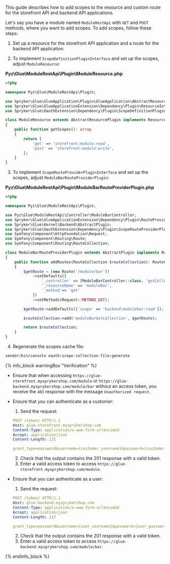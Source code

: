 This guide describes how to add scopes to the resource and custom route for the storefront API and backend API applications.

Let's say you have a module named `ModuleRestApi` with `GET` and `POST` methods, where you want to add scopes. To add scopes, follow these steps:

1. Set up a resource for the storefront API application and a route for the backend API application.

2. To implement `ScopeDefinitionPluginInterface` and set up the scopes, adjust `ModuleResource`:

**Pyz\Glue\ModuleRestApi\Plugin\ModuleResource.php**

```php
<?php

namespace Pyz\Glue\ModuleRestApi\Plugin;

use Spryker\Glue\GlueApplication\Plugin\GlueApplication\AbstractResourcePlugin;
use Spryker\Glue\GlueApplicationExtension\Dependency\Plugin\ResourceInterface;
use Spryker\Glue\OauthExtension\Dependency\Plugin\ScopeDefinitionPluginInterface;

class ModuleResource extends AbstractResourcePlugin implements ResourceInterface, ScopeDefinitionPluginInterface
{
    public function getScopes(): array
    {
        return [
            'get' => 'storefront:module:read',
            'post' => 'storefront:module:write',
        ];
    }
}
```

3. To implement `ScopeRouteProviderPluginInterface` and set up the scopes, adjust `ModuleBarRouteProviderPlugin`:

**Pyz\Glue\ModuleRestApi\Plugin\ModuleBarRouteProviderPlugin.php**

```php
<?php

namespace Pyz\Glue\ModuleRestApi\Plugin;

use Pyz\Glue\ModuleRestApi\Controller\ModuleBarController;
use Spryker\Glue\GlueApplicationExtension\Dependency\Plugin\RouteProviderPluginInterface;
use Spryker\Glue\Kernel\Backend\AbstractPlugin;
use Spryker\Glue\OauthExtension\Dependency\Plugin\ScopeRouteProviderPluginInterface;
use Symfony\Component\HttpFoundation\Request;
use Symfony\Component\Routing\Route;
use Symfony\Component\Routing\RouteCollection;

class ModuleBarRouteProviderPlugin extends AbstractPlugin implements RouteProviderPluginInterface, ScopeRouteProviderPluginInterface
{
    public function addRoutes(RouteCollection $routeCollection): RouteCollection
    {
        $getRoute = (new Route('/module/bar'))
            ->setDefaults([
                '_controller' => [ModuleBarController::class, 'getCollectionAction'],
                '_resourceName' => 'moduleBar',
                '_method'=> 'get'
            ])
            ->setMethods(Request::METHOD_GET);

        $getRoute->addDefaults(['scope' => 'backend:modulebar:read']);

        $routeCollection->add('moduleBarGetCollection', $getRoute);

        return $routeCollection;
    }
}
```

4. Regenerate the scopes cache file:

```bash
vendor/bin/console oauth:scope-collection-file:generate
```

{% info_block warningBox "Verification" %}

* Ensure that when accessing `https://glue-storefront.mysprykershop.com/module` or `https://glue-backend.mysprykershop.com/module/bar` without an access token, you receive the `403` response with the message `Unauthorized request`.

* Ensure that you can authenticate as a customer:
   1. Send the request:

    ```yaml
    POST /token/ HTTP/1.1
    Host: glue-storefront.mysprykershop.com
    Content-Type: application/x-www-form-urlencoded
    Accept: application/json
    Content-Length: 131

    grant_type=password&username={customer_username}&password={customer_password}&scope=storefront%3module%3read%20storefront%3modulebar%3read
    ```

   2. Check that the output contains the 201 response with a valid token.
   3. Enter a valid access token to access `https://glue-storefront.mysprykershop.com/module`.

* Ensure that you can authenticate as a user:
   1. Send the request:

    ```yaml
    POST /token/ HTTP/1.1
    Host: glue-backend.mysprykershop.com
    Content-Type: application/x-www-form-urlencoded
    Accept: application/json
    Content-Length: 117

    grant_type=password&username={user_username}&password={user_password}&scope=backend%3module%3read%20backend%3modulebar%3read
    ```

   2. Check that the output contains the 201 response with a valid token.
   3. Enter a valid access token to access `https://glue-backend.mysprykershop.com/module/bar`.

{% endinfo_block %}